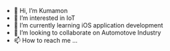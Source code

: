 - 👋 Hi, I’m Kumamon
- 👀 I’m interested in IoT
- 🌱 I’m currently learning iOS application development
- 💞️ I’m looking to collaborate on Automotove Industry
- 📫 How to reach me ...

<!---
aaa68140/aaa68140 is a ✨ special ✨ repository because its `README.md` (this file) appears on your GitHub profile.
You can click the Preview link to take a look at your changes.
--->
